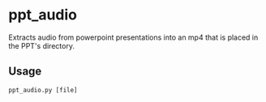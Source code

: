 # ppt_audio
Extracts audio from powerpoint presentations into an mp4 that is placed in the PPT's directory.

## Usage

<!-- MANPAGE: BEGIN EXCLUDED SECTION -->
    ppt_audio.py [file]
<!-- MANPAGE: END EXCLUDED SECTION -->

